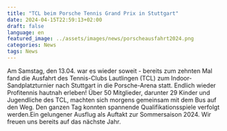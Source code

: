 ```yaml
---
title: "TCL beim Porsche Tennis Grand Prix in Stuttgart"
date: 2024-04-15T22:59:13+02:00
draft: false
language: en
featured_image: ../assets/images/news/porscheausfahrt2024.png
categories: News
tags: News
---
```


Am Samstag, den 13.04. war es wieder soweit - bereits zum zehnten Mal fand die
Ausfahrt des Tennis-Clubs Lautlingen (TCL) zum Indoor-Sandplatzturnier nach
Stuttgart in die Porsche-Arena statt. Endlich wieder Profitennis hautnah erleben!
Über 50 Mitglieder, darunter 29 Kinder und Jugendliche des TCL, machten sich
morgens gemeinsam mit dem Bus auf den Weg. Den ganzen Tag konnten
spannende Qualifikationsspiele verfolgt werden.Ein gelungener Ausflug als Auftakt
zur Sommersaison 2024. Wir freuen uns bereits auf das nächste Jahr.

